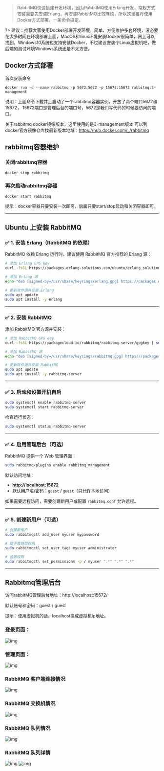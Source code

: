 > RabbitMQ快速搭建开发环境，因为RabbitMQ使用Erlang开发，常规方式安装需要先安装Erlang，再安装RabbitMQ比较麻烦，所以这里推荐使用Docker方式部署，一条命令搞定。

?> 建议：推荐大家使用Docker部署开发环境，简单、方便维护多套环境，没必要花太多时间在环境部署上面，MacOS和linux环境安装Docker很简单，网上可以找到，Windows10系统也支持安装Docker，不过建议安装个Linux虚拟机吧，做后端的测试环境Windows系统还是不太方便。

## Docker方式部署

首次安装命令

```terminal
docker run -d --name rabbitmq -p 5672:5672 -p 15672:15672 rabbitmq:3-management
```

说明：上面命令下载并且启动了一个rabbitmq容器实例，开放了两个端口5672和15672， 15672端口是管理后台的端口号，5672是我们写代码的时候要访问的端口。

关于rabbitmq docker镜像版本，这里使用的是3-management版本
可以到docker官方镜像仓库找最新版本地址：https://hub.docker.com/_/rabbitmq

## rabbitmq容器维护

### 关闭rabbitmq容器
```terminal
docker stop rabbitmq
```

### 再次启动rabbitmq容器
```terminal
docker start rabbitmq
```

提示：docker容器只要安装一次即可，后面只要start/stop启动和关闭容器即可。

------

##  Ubuntu 上安装 RabbitMQ

### ✅ 1. 安装 Erlang（RabbitMQ 的依赖）

RabbitMQ 依赖 Erlang 运行时，建议使用 RabbitMQ 官方推荐的 Erlang 源：

```bash
# 添加 Erlang GPG key
curl -fsSL https://packages.erlang-solutions.com/ubuntu/erlang_solutions.asc | sudo gpg --dearmor -o /usr/share/keyrings/erlang.gpg

# 添加 Erlang 源
echo "deb [signed-by=/usr/share/keyrings/erlang.gpg] https://packages.erlang-solutions.com/ubuntu $(lsb_release -cs) contrib" | sudo tee /etc/apt/sources.list.d/erlang.list

# 更新软件源并安装 Erlang
sudo apt update
sudo apt install -y erlang
```

------

### ✅ 2. 安装 RabbitMQ

添加 RabbitMQ 官方源并安装：

```bash
# 添加 RabbitMQ GPG key
curl -fsSL https://packagecloud.io/rabbitmq/rabbitmq-server/gpgkey | sudo gpg --dearmor -o /usr/share/keyrings/rabbitmq.gpg

# 添加 RabbitMQ 源
echo "deb [signed-by=/usr/share/keyrings/rabbitmq.gpg] https://packagecloud.io/rabbitmq/rabbitmq-server/ubuntu/ $(lsb_release -cs) main" | sudo tee /etc/apt/sources.list.d/rabbitmq.list

# 更新软件源并安装 RabbitMQ
sudo apt update
sudo apt install -y rabbitmq-server
```

------

### ✅ 3. 启动和设置开机自启

```bash
sudo systemctl enable rabbitmq-server
sudo systemctl start rabbitmq-server
```

检查运行状态：

```bash
sudo systemctl status rabbitmq-server
```

------

### ✅ 4. 启用管理后台（可选）

RabbitMQ 提供一个 Web 管理界面：

```bash
sudo rabbitmq-plugins enable rabbitmq_management
```

默认访问地址：

- **[http://localhost:15672](http://localhost:15672/)**
- 默认用户名/密码：`guest` / `guest`（只允许本地访问）

如果需要远程访问，需要创建新用户或配置 `rabbitmq.conf` 允许远程。

------

### ✅ 5. 创建新用户（可选）

```bash
# 创建新用户
sudo rabbitmqctl add_user myuser mypassword

# 赋予管理员权限
sudo rabbitmqctl set_user_tags myuser administrator

# 设置权限
sudo rabbitmqctl set_permissions -p / myuser ".*" ".*" ".*"
```

------

## Rabbitmq管理后台

访问rabbitMQ管理后台地址：http://localhost:15672/

默认账号和密码：guest / guest

提示：使用虚拟机的话，localhost换成虚拟机Ip地址。

### 登录页面：
![img](./img/2-1.png)

### 管理页面：
![img](./img/2-2.png)

### RabbitMQ 客户端连接情况

![img](img/2-3.png)

### RabbitMQ 交换机情况

![img](img/2-4.png)

### RabbitMQ 队列情况

![img](img/2-5.png)

### RabbitMQ 队列详情

![img](img/2-6.png)
![img](img/2-7.png)
